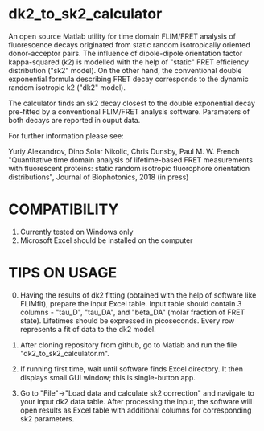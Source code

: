 dk2_to_sk2_calculator
=======


An open source Matlab utility for time domain FLIM/FRET analysis of fluorescence decays originated from static random isotropically oriented donor-acceptor pairs. The influence of dipole-dipole orientation factor kappa-squared (k2) is modelled with the help of "static" FRET efficiency distribution ("sk2" model). On the other hand, the conventional double exponential formula describing FRET decay corresponds to the dynamic random isotropic k2 ("dk2" model).

The calculator finds an sk2 decay closest to the double exponential decay pre-fitted by a conventional FLIM/FRET analysis software. Parameters of both decays are reported in ouput data.

For further information please see:

Yuriy Alexandrov, Dino Solar Nikolic, Chris Dunsby, Paul M. W. French
"Quantitative time domain analysis of lifetime-based FRET measurements with fluorescent proteins: static random isotropic fluorophore orientation distributions", 
Journal of Biophotonics, 2018 (in press)


COMPATIBILITY
=======

1. Currently tested on Windows only
2. Microsoft Excel should be installed on the computer


TIPS ON USAGE
=======

0. Having the results of dk2 fitting (obtained with the help of software like FLIMfit), prepare the input Excel table.
Input table should contain 3 columns - "tau_D", "tau_DA", and "beta_DA" (molar fraction of FRET state). Lifetimes should be expressed in picoseconds.  Every row represents a fit of data to the dk2 model. 

1. After cloning repository from github, go to Matlab and run the file "dk2_to_sk2_calculator.m".

2. If running first time, wait until software finds Excel directory. It then displays small GUI window; this is single-button app.

3. Go to "File"->"Load data and calculate sk2 correction" and navigate to your input dk2 data table. 
After processing the input, the software will open results as Excel table with additional columns for corresponding sk2 parameters.



